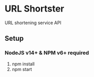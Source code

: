 # URL Shortster

URL shortening service API

## Setup

### NodeJS v14+ & NPM v6+ required

1. npm install
2. npm start
